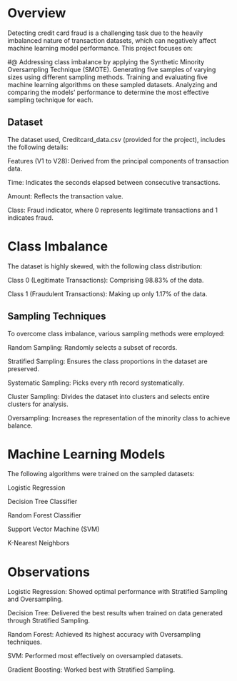 # Overview
Detecting credit card fraud is a challenging task due to the heavily imbalanced nature of transaction datasets, which can negatively affect machine learning model performance. This project focuses on:

#@ Addressing class imbalance by applying the Synthetic Minority Oversampling Technique (SMOTE).
Generating five samples of varying sizes using different sampling methods.
Training and evaluating five machine learning algorithms on these sampled datasets.
Analyzing and comparing the models’ performance to determine the most effective sampling technique for each.
## Dataset
The dataset used, Creditcard_data.csv (provided for the project), includes the following details:

Features (V1 to V28): Derived from the principal components of transaction data.

Time: Indicates the seconds elapsed between consecutive transactions.

Amount: Reflects the transaction value.

Class: Fraud indicator, where 0 represents legitimate transactions and 1 indicates fraud.

# Class Imbalance
The dataset is highly skewed, with the following class distribution:

Class 0 (Legitimate Transactions): Comprising 98.83% of the data.

Class 1 (Fraudulent Transactions): Making up only 1.17% of the data.

## Sampling Techniques
To overcome class imbalance, various sampling methods were employed:

Random Sampling: Randomly selects a subset of records.

Stratified Sampling: Ensures the class proportions in the dataset are preserved.

Systematic Sampling: Picks every nth record systematically.

Cluster Sampling: Divides the dataset into clusters and selects entire clusters for analysis.

Oversampling: Increases the representation of the minority class to achieve balance.
# Machine Learning Models
The following algorithms were trained on the sampled datasets:

Logistic Regression

Decision Tree Classifier

Random Forest Classifier

Support Vector Machine (SVM)

K-Nearest Neighbors

# Observations
Logistic Regression: Showed optimal performance with Stratified Sampling and Oversampling.

Decision Tree: Delivered the best results when trained on data generated through Stratified Sampling.

Random Forest: Achieved its highest accuracy with Oversampling techniques.

SVM: Performed most effectively on oversampled datasets.

Gradient Boosting: Worked best with Stratified Sampling.
